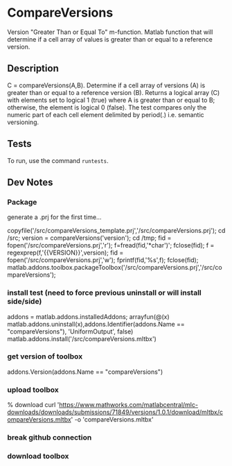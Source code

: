 # CompareVersions

Version "Greater Than or Equal To" m-function.
Matlab function that will determine if a cell array of values is greater than or equal to a reference version.


## Description

C = compareVersions(A,B). 
Determine if a cell array of versions (A) is greater than or equal to a reference version (B). 
Returns a logical array (C) with elements set to logical 1 (true) where A is greater than or equal to B; otherwise, the element is logical 0 (false). The test compares only the numeric part of each cell element delimited by period(.) i.e. semantic versioning.


## Tests

To run, use the command `runtests`.

## Dev Notes

### Package

generate a .prj for the first time...

copyfile('/src/compareVersions_template.prj','/src/compareVersions.prj');
cd /src;
version = compareVersions('version');
cd /tmp;
fid  = fopen('/src/compareVersions.prj','r');
f=fread(fid,'*char')';
fclose(fid);
f = regexprep(f,'{{VERSION}}',version);
fid  = fopen('/src/compareVersions.prj','w');
fprintf(fid,'%s',f);
fclose(fid);
matlab.addons.toolbox.packageToolbox('/src/compareVersions.prj','/src/compareVersions');

### install test (need to force previous uninstall or will install side/side)

addons = matlab.addons.installedAddons;
arrayfun(@(x) matlab.addons.uninstall(x),addons.Identifier(addons.Name == "compareVersions"), 'UniformOutput', false)
matlab.addons.install('/src/compareVersions.mltbx')

### get version of toolbox

addons.Version(addons.Name == "compareVersions")


### upload toolbox

% download
curl 'https://www.mathworks.com/matlabcentral/mlc-downloads/downloads/submissions/71849/versions/1.0.1/download/mltbx/compareVersions.mltbx' -o 'compareVersions.mltbx'


### break github connection

### download toolbox

